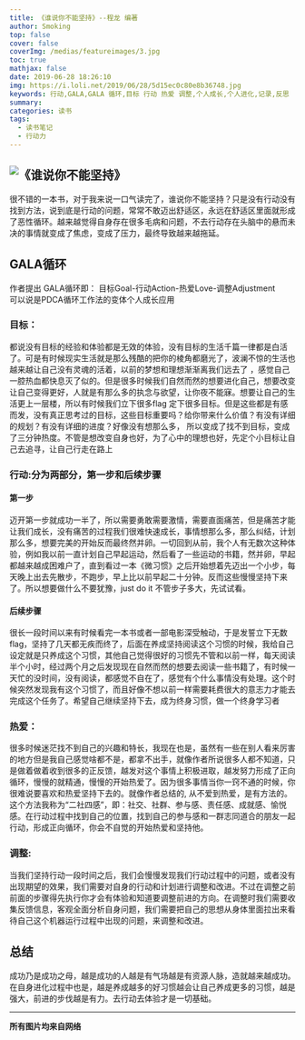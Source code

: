 ```yaml
---
title: 《谁说你不能坚持》--程龙 编著
author: Smoking
top: false
cover: false
coverImg: /medias/featureimages/3.jpg
toc: true
mathjax: false
date: 2019-06-28 18:26:10
img: https://i.loli.net/2019/06/28/5d15ec0c80e8b36748.jpg
keywords: 行动,GALA,GALA 循环,目标 行动 热爱 调整,个人成长,个人进化,记录,反思
summary:
categories: 读书
tags:
  - 读书笔记
  - 行动力
---
```


![《谁说你不能坚持》](https://i.loli.net/2019/06/28/5d15ec0c80e8b36748.jpg)
---

很不错的一本书，对于我来说一口气读完了，谁说你不能坚持？只是没有行动没有找到方法，说到底是行动的问题，常常不敢迈出舒适区，永远在舒适区里面就形成了恶性循环。越来越觉得自身存在很多毛病和问题，不去行动存在头脑中的悬而未决的事情就变成了焦虑，变成了压力，最终导致越来越拖延。


## GALA循环

作者提出 GALA循环即： 目标Goal-行动Action-热爱Love-调整Adjustment  
可以说是PDCA循环工作法的变体个人成长应用

### 目标：

都说没有目标的经验和体验都是无效的体验，没有目标的生活千篇一律都是白活了。可是有时候现实生活就是那么残酷的把你的棱角都磨光了，波澜不惊的生活也越来越让自己没有灵魂的活着，以前的梦想和理想渐渐离我们远去了 ，感觉自己一腔热血都快息灭了似的。但是很多时候我们自然而然的想要进化自己，想要改变让自己变得更好，人就是有那么多的执念与欲望，让你夜不能寐。想要让自己的生活更上一层楼，所以有时候我们立下很多flag 定下很多目标。但是这些都是有感而发，没有真正思考过的目标，这些目标重要吗？给你带来什么价值？有没有详细的规划？有没有详细的进度？好像没有想那么多， 所以变成了找不到目标，变成了三分钟热度。不管是想改变自身也好，为了心中的理想也好，先定个小目标让自己去追寻，让自己行走在路上

### 行动:分为两部分，第一步和后续步骤

#### 第一步

迈开第一步就成功一半了，所以需要勇敢需要激情，需要直面痛苦，但是痛苦才能让我们成长，没有痛苦的过程我们很难快速成长，事情想那么多，那么纠结，计划那么多，想要完美的开始反而最终然并卵。一切回到从前，我个人有无数次这种体验，例如我以前一直计划自己早起运动，然后看了一些运动的书籍，然并卵，早起都越来越成困难户了，直到看过一本《微习惯》之后开始想着先迈出一个小步，每天晚上出去先散步，不跑步，早上比以前早起二十分钟。反而这些慢慢坚持下来了。所以想要做什么不要犹豫，just do it 不管步子多大，先试试看。

#### 后续步骤

很长一段时间以来有时候看完一本书或者一部电影深受触动，于是发誓立下无数flag，坚持了几天都无疾而终了，后面在养成坚持阅读这个习惯的时候，我给自己设定就是只养成这个习惯，其他自己觉得很好的习惯先不管和以前一样，每天阅读半个小时，经过两个月之后发现现在自然而然的想要去阅读一些书籍了，有时候一天忙的没时间，没有阅读，都感觉不自在了，感觉有个什么事情没有处理。这个时候突然发现我有这个习惯了，而且好像不想以前一样需要耗费很大的意志力才能去完成这个任务了。希望自己继续坚持下去，成为终身习惯，做一个终身学习者

### 热爱：

很多时候迷茫找不到自己的兴趣和特长，我现在也是，虽然有一些在别人看来厉害的地方但是我自己感觉啥都不是，都拿不出手，就像作者所说很多人都不知道，只是做着做着收到很多的正反馈，越发对这个事情上积极进取，越发努力形成了正向循环，慢慢的就精通，慢慢的开始热爱了。因为很多事情当你一窍不通的时候，你很难说要喜欢和热爱坚持下去的。就像作者总结的, 从不爱到热爱，是有方法的。这个方法我称为“二社四感”，即：社交、社群、参与感、责任感、成就感、愉悦感。在行动过程中找到自己的位置，找到自己的参与感和一群志同道合的朋友一起行动，形成正向循环，你会不自觉的开始热爱和坚持他。

### 调整:

当我们坚持行动一段时间之后，我们会慢慢发现我们行动过程中的问题，或者没有出现期望的效果，我们需要对自身的行动和计划进行调整和改进。不过在调整之前前面的步骤得先执行你才会有体验和知道要调整前进的方向。在调整时我们需要收集反馈信息，客观全面分析自身问题，我们需要把自己的思想从身体里面拉出来看待自己这个机器运行过程中出现的问题，来调整和改进。

## 总结
成功乃是成功之母，越是成功的人越是有气场越是有资源人脉，造就越来越成功。在自身进化过程中也是，越是养成越多的好习惯越会让自己养成更多的习惯，越是强大，前进的步伐越是有力。去行动去体验才是一切基础。



------------------------------------------------
**所有图片均来自网络**
